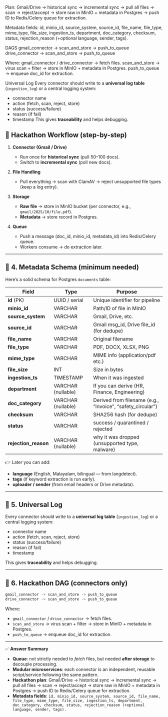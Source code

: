 Plan: 
Gmail/Drive → historical sync → incremental sync → pull all files → scan → reject/accept → store raw in MinIO + metadata in Postgres → push ID to Redis/Celery queue for extraction.

Metadata fields: id, minio_id, source_system, source_id, file_name, file_type, mime_type, file_size, ingestion_ts, department, doc_category, checksum, status, rejection_reason (+optional language, sender, tags).

DAGS
gmail_connector -> scan_and_store -> push_to_queue
drive_connector -> scan_and_store -> push_to_queue

Where:
gmail_connector / drive_connector → fetch files.
scan_and_store → virus scan + filter → store in MinIO + metadata in Postgres.
push_to_queue → enqueue doc_id for extraction.

Universal Log
Every connector should write to a **universal log table** (`ingestion_log`) or a central logging system:
* connector name
* action (fetch, scan, reject, store)
* status (success/failure)
* reason (if fail)
* timestamp
This gives **traceability** and helps debugging.


## 🔹 Hackathon Workflow (step-by-step)

1. **Connector (Gmail / Drive)**

   * Run once for **historical sync** (pull 50–100 docs).
   * Switch to **incremental sync** (poll new docs).

2. **File Handling**

   * Pull everything → scan with ClamAV → reject unsupported file types (keep a log entry).

3. **Storage**

   * **Raw file** → store in MinIO bucket (per connector, e.g., `gmail/2025/10/file.pdf`).
   * **Metadata** → store record in Postgres.

4. **Queue**

   * Push a message (doc_id, minio_id, metadata_id) into Redis/Celery queue.
   * Workers consume → do extraction later.

---

## 🔹 4. Metadata Schema (minimum needed)

Here’s a solid schema for Postgres `documents` table:

| Field                | Type               | Purpose                                                    |
| -------------------- | ------------------ | ---------------------------------------------------------- |
| **id** (PK)          | UUID / serial      | Unique identifier for pipeline                             |
| **minio_id**         | VARCHAR            | Path/ID of file in MinIO                                   |
| **source_system**    | VARCHAR            | Gmail, Drive, etc.                                         |
| **source_id**        | VARCHAR            | Gmail msg_id, Drive file_id (for dedupe)                   |
| **file_name**        | VARCHAR            | Original filename                                          |
| **file_type**        | VARCHAR            | PDF, DOCX, XLSX, PNG                                       |
| **mime_type**        | VARCHAR            | MIME info (application/pdf etc.)                           |
| **file_size**        | INT                | Size in bytes                                              |
| **ingestion_ts**     | TIMESTAMP          | When it was ingested                                       |
| **department**       | VARCHAR (nullable) | If you can derive (HR, Finance, Engineering)               |
| **doc_category**     | VARCHAR (nullable) | Derived from filename (e.g., “invoice”, “safety_circular”) |
| **checksum**         | VARCHAR            | SHA256 hash (for dedupe)                                   |
| **status**           | VARCHAR            | success / quarantined / rejected                           |
| **rejection_reason** | VARCHAR (nullable) | why it was dropped (unsupported type, malware)             |

👉 Later you can add:

* **language** (English, Malayalam, bilingual — from langdetect).
* **tags** (if keyword extraction is run early).
* **uploader / sender** (from email headers or Drive metadata).

---

## 🔹 5. Universal Log

Every connector should write to a **universal log table** (`ingestion_log`) or a central logging system:

* connector name
* action (fetch, scan, reject, store)
* status (success/failure)
* reason (if fail)
* timestamp

This gives **traceability** and helps debugging.

---

## 🔹 6. Hackathon DAG (connectors only)

```python
gmail_connector -> scan_and_store -> push_to_queue
drive_connector -> scan_and_store -> push_to_queue
```

Where:

* `gmail_connector` / `drive_connector` → fetch files.
* `scan_and_store` → virus scan + filter → store in MinIO + metadata in Postgres.
* `push_to_queue` → enqueue doc_id for extraction.

---

✅ **Answer Summary**

* **Queue**: not strictly needed to *fetch* files, but needed **after storage** to decouple processing.
* **Modular microservices**: each connector is an independent, reusable script/service following the same pattern.
* **Hackathon plan**: Gmail/Drive → historical sync → incremental sync → pull all files → scan → reject/accept → store raw in MinIO + metadata in Postgres → push ID to Redis/Celery queue for extraction.
* **Metadata fields**: `id, minio_id, source_system, source_id, file_name, file_type, mime_type, file_size, ingestion_ts, department, doc_category, checksum, status, rejection_reason (+optional language, sender, tags).`


